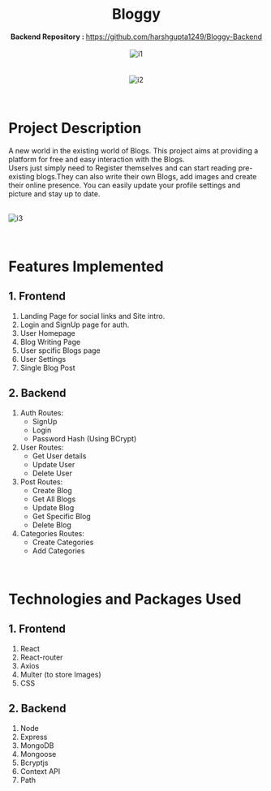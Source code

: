 
<div align="center">

# Bloggy
   <b>Backend Repository : </b> https://github.com/harshgupta1249/Bloggy-Backend<br><br>
   ![i1](https://user-images.githubusercontent.com/78134473/208165232-c58e73f0-9c46-417c-8d33-e263e023f80f.png)
   <br><br><br>![i2](https://user-images.githubusercontent.com/78134473/208165257-bca720b5-24fc-4caa-97ed-edf23c7f5009.png)
</div>
<br>


# Project Description

A new world in the existing world of Blogs. This project aims at providing a platform for free and easy interaction with the Blogs.<br> Users just simply need to Register themselves and can start reading pre-existing blogs.They can also write their own Blogs, add images and create their online presence. You can easily update your profile settings and picture and stay up to date. <br><br>


![i3](https://user-images.githubusercontent.com/78134473/208165287-018984e1-31bd-4e61-910c-df34bf7038ea.png)

<br>

# Features Implemented

## 1. Frontend

1. Landing Page for social links and Site intro.
2. Login and SignUp page for auth.
3. User Homepage
4. Blog Writing Page
5. User spcific Blogs page
6. User Settings
7. Single Blog Post

## 2. Backend

1. Auth Routes:
   - SignUp
   - Login
   - Password Hash (Using BCrypt)
2. User Routes:
   - Get User details
   - Update User
   - Delete User
3. Post Routes:
   - Create Blog
   - Get All Blogs
   - Update Blog
   - Get Specific Blog
   - Delete Blog
3. Categories Routes:
   - Create Categories
   - Add Categories
<br/>

# Technologies and Packages Used

## 1. Frontend

1. React
2. React-router
3. Axios
4. Multer (to store Images)
5. CSS

## 2. Backend

1. Node
2. Express
3. MongoDB
4. Mongoose
5. Bcryptjs
6. Context API
7. Path
